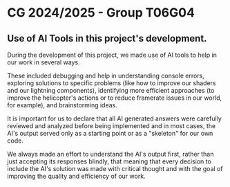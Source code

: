 # CG 2024/2025 - Group T06G04

## Use of AI Tools in this project's development.

During the development of this project, we made use of AI tools to help in our work in several ways.

These included debugging and help in understanding console errors, exploring solutions to specific problems (like how to improve our shaders and our lightning components), identifying more efficient approaches (to improve the helicopter's actions or to reduce framerate issues in our world, for example), and brainstorming ideas.

It is important for us to declare that all AI generated answers were carefully reviewed and analyzed before being implemented and in most cases, the AI's output served only as a starting point or as a "skeleton" for our own code.

We always made an effort to understand the AI's output first, rather than just accepting its responses blindly, that meaning that every decision to include the AI's solution was made with critical thought and with the goal of improving the quality and efficiency of our work.
